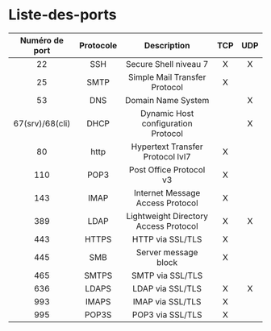 # Liste-des-ports

|Numéro de port|Protocole|Description|TCP|UDP|
|:--:|:--:|:--:|:--:|:--:|
|22|SSH|Secure Shell niveau 7|X|X|
|25|SMTP|Simple Mail Transfer Protocol|X||
|53|DNS|Domain Name System||X|
|67(srv)/68(cli)|DHCP|Dynamic Host configuration Protocol||X|
|80|http|Hypertext Transfer Protocol lvl7|X||
|110|POP3|Post Office Protocol v3|X||
|143|IMAP|Internet Message Access Protocol|X||
|389|LDAP|Lightweight Directory Access Protocol|X|X|
|443|HTTPS|HTTP via SSL/TLS|X||
|445|SMB|Server message block|X||
|465|SMTPS|SMTP via SSL/TLS|||
|636|LDAPS|LDAP via SSL/TLS|X|X|
|993|IMAPS|IMAP via SSL/TLS|X||
|995|POP3S|POP3 via SSL/TLS|X||



